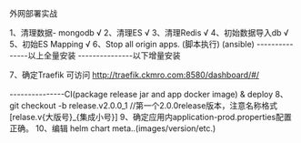 
外网部署实战

1、清理数据- mongodb √
2、清理ES √
3、清理Redis √
4、初始数据导入db √
5、初始ES Mapping √
6、Stop all origin apps.
(脚本执行)
(ansible)
---------------以上全量安装
---------------以下增量安装

7、确定Traefik 可访问 http://traefik.ckmro.com:8580/dashboard/#/

---------------CI(package release jar and app docker image) & deploy
8、git checkout -b release.v2.0.0_1 //第一个2.0.0release版本，注意名称格式[relase.v{大版号}_{集成小号}]
9、确定应用内application-prod.properties配置正确。
10、编辑 helm chart meta..(images/version/etc.)
